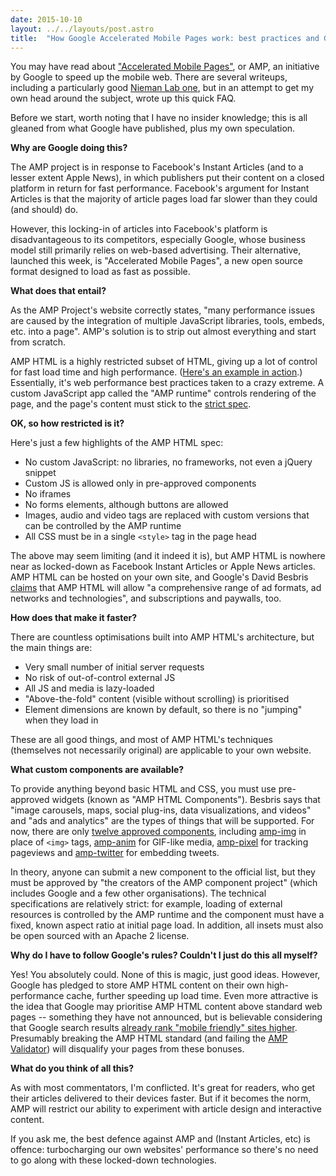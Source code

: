```yaml
---
date: 2015-10-10
layout: ../../layouts/post.astro
title:  "How Google Accelerated Mobile Pages work: best practices and Google's might"
---
```


You may have read about ["Accelerated Mobile Pages"](https://www.ampproject.org), or AMP, an initiative by Google to speed up the mobile web. There are several writeups, including a particularly good [Nieman Lab one](http://www.niemanlab.org/2015/10/get-ampd-heres-what-publishers-need-to-know-about-googles-new-plan-to-speed-up-your-website/), but in an attempt to get my own head around the subject, wrote up this quick FAQ.

Before we start, worth noting that I have no insider knowledge; this is all gleaned from what Google have published, plus my own speculation.

**Why are Google doing this?**

The AMP project is in response to Facebook's Instant Articles (and to a lesser extent Apple News), in which publishers put their content on a closed platform in return for fast performance. Facebook's argument for Instant Articles is that the majority of article pages load far slower than they could (and should) do.

However, this locking-in of articles into Facebook's platform is disadvantageous to its competitors, especially Google, whose business model still primarily relies on web-based advertising. Their alternative, launched this week, is "Accelerated Mobile Pages", a new open source format designed to load as fast as possible.

**What does that entail?**

As the AMP Project's website correctly states, "many performance issues are caused by the integration of multiple JavaScript libraries, tools, embeds, etc. into a page". AMP's solution is to strip out almost everything and start from scratch.

AMP HTML is a highly restricted subset of HTML, giving up a lot of control for fast load time and high performance. ([Here's an example in action](https://www.ampproject.org/how-it-works).) Essentially, it's web performance best practices taken to a crazy extreme. A custom JavaScript app called the "AMP runtime" controls rendering of the page, and the page's content must stick to the [strict spec](https://github.com/ampproject/amphtml/blob/master/spec/amp-html-format.md).

**OK, so how restricted is it?**

Here's just a few highlights of the AMP HTML spec:

- No custom JavaScript: no libraries, no frameworks, not even a jQuery snippet
- Custom JS is allowed only in pre-approved components
- No iframes
- No forms elements, although buttons are allowed
- Images, audio and video tags are replaced with custom versions that can be controlled by the AMP runtime
- All CSS must be in a single `<style>` tag in the page head

The above may seem limiting (and it indeed it is), but AMP HTML is nowhere near as locked-down as Facebook Instant Articles or Apple News articles. AMP HTML can be hosted on your own site, and Google's David Besbris [claims](https://googleblog.blogspot.co.uk/2015/10/introducing-accelerated-mobile-pages.html?m=1) that AMP HTML will allow "a comprehensive range of ad formats, ad networks and technologies", and subscriptions and paywalls, too.

**How does that make it faster?**

There are countless optimisations built into AMP HTML's architecture, but the main things are:

- Very small number of initial server requests
- No risk of out-of-control external JS
- All JS and media is lazy-loaded
- "Above-the-fold" content (visible without scrolling) is prioritised
- Element dimensions are known by default, so there is no "jumping" when they load in

These are all good things, and most of AMP HTML's techniques (themselves not necessarily original) are applicable to your own website.

**What custom components are available?**

To provide anything beyond basic HTML and CSS, you must use pre-approved widgets (known as "AMP HTML Components"). Besbris says that "image carousels, maps, social plug-ins, data visualizations, and videos" and "ads and analytics" are the types of things that will be supported. For now, there are only [twelve approved components](https://github.com/ampproject/amphtml/blob/master/spec/amp-html-components.md#components), including [amp-img](https://github.com/ampproject/amphtml/blob/master/builtins/amp-img.md) in place of `<img>` tags, [amp-anim](https://github.com/ampproject/amphtml/blob/master/extensions/amp-anim/amp-anim.md) for GIF-like media, [amp-pixel](https://github.com/ampproject/amphtml/blob/master/builtins/amp-pixel.md) for tracking pageviews and [amp-twitter](https://github.com/ampproject/amphtml/blob/master/extensions/amp-twitter/amp-twitter.md) for embedding tweets.

In theory, anyone can submit a new component to the official list, but they must be approved by "the creators of the AMP component project" (which includes Google and a few other organisations). The technical specifications are relatively strict: for example, loading of external resources is controlled by the AMP runtime and the component must have a fixed, known aspect ratio at initial page load. In addition, all insets must also be open sourced with an Apache 2 license.

**Why do I have to follow Google's rules? Couldn't I just do this all myself?**

Yes! You absolutely could. None of this is magic, just good ideas. However, Google has pledged to store AMP HTML content on their own high-performance cache, further speeding up load time. Even more attractive is the idea that Google may prioritise AMP HTML content above standard web pages -- something they have not announced, but is believable considering that Google search results [already rank "mobile friendly" sites higher](https://support.google.com/adsense/answer/6196932). Presumably breaking the AMP HTML standard (and failing the [AMP Validator](https://github.com/ampproject/amphtml#the-amp-validator)) will disqualify your pages from these bonuses.

**What do you think of all this?**

As with most commentators, I'm conflicted. It's great for readers, who get their articles delivered to their devices faster. But if it becomes the norm, AMP will restrict our ability to experiment with article design and interactive content.

If you ask me, the best defence against AMP and (Instant Articles, etc) is offence: turbocharging our own websites' performance so there's no need to go along with these locked-down technologies.